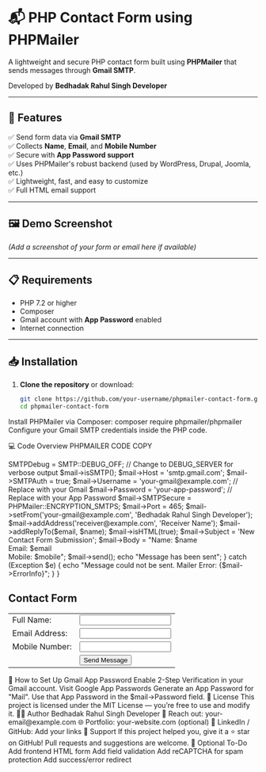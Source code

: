 # 📬 PHP Contact Form using PHPMailer  
A lightweight and secure PHP contact form built using **PHPMailer** that sends messages through **Gmail SMTP**.  

Developed by **Bedhadak Rahul Singh Developer**

---

## 🚀 Features

✅ Send form data via **Gmail SMTP**  
✅ Collects **Name**, **Email**, and **Mobile Number**  
✅ Secure with **App Password support**  
✅ Uses PHPMailer's robust backend (used by WordPress, Drupal, Joomla, etc.)  
✅ Lightweight, fast, and easy to customize  
✅ Full HTML email support

---

## 🖼️ Demo Screenshot

*(Add a screenshot of your form or email here if available)*

---

## 📋 Requirements

- PHP 7.2 or higher
- Composer
- Gmail account with **App Password** enabled
- Internet connection

---

## 📥 Installation

1. **Clone the repository** or download:
   ```bash
   git clone https://github.com/your-username/phpmailer-contact-form.git
   cd phpmailer-contact-form
Install PHPMailer via Composer:
composer require phpmailer/phpmailer
Configure your Gmail SMTP credentials inside the PHP code.

💻 Code Overview
PHPMAILER CODE COPY 

<?php
// Bedhadak Rahul Singh Developer
use PHPMailer\PHPMailer\PHPMailer;
use PHPMailer\PHPMailer\SMTP;
use PHPMailer\PHPMailer\Exception;

// if (isset($_REQUEST['submit'])) {
    $name = $_REQUEST['name'];
    $email = $_REQUEST['email'];
    $mobile = $_REQUEST['mobile'];

    send_email($name, $email, $mobile);
}

// function send_email($name, $email, $mobile) {
    require 'vendor/autoload.php';

    $mail = new PHPMailer(true);

    try {
        $mail->SMTPDebug = SMTP::DEBUG_OFF; // Change to DEBUG_SERVER for verbose output
        $mail->isSMTP();
        $mail->Host = 'smtp.gmail.com';
        $mail->SMTPAuth = true;
        $mail->Username = 'your-gmail@example.com'; // Replace with your Gmail
        $mail->Password = 'your-app-password';       // Replace with your App Password
        $mail->SMTPSecure = PHPMailer::ENCRYPTION_SMTPS;
        $mail->Port = 465;

        $mail->setFrom('your-gmail@example.com', 'Bedhadak Rahul Singh Developer');
        $mail->addAddress('receiver@example.com', 'Receiver Name');
        $mail->addReplyTo($email, $name);

        $mail->isHTML(true);
        $mail->Subject = 'New Contact Form Submission';
        $mail->Body = "Name: $name <br> Email: $email <br> Mobile: $mobile";

        $mail->send();
        echo "Message has been sent";
    } catch (Exception $e) {
        echo "Message could not be sent. Mailer Error: {$mail->ErrorInfo}";
    }
}

<!DOCTYPE html>
<html>
<head>
    <title>Contact Form | Bedhadak Rahul Singh Developer</title>
</head>
<body>

    <h2>Contact Form</h2>
    <form method="POST" action="">
        <table cellpadding="10">
            <tr>
                <td><label for="name">Full Name:</label></td>
                <td><input type="text" name="name" id="name" required></td>
            </tr>

            <tr>
                <td><label for="email">Email Address:</label></td>
                <td><input type="email" name="email" id="email" required></td>
            </tr>

            <tr>
                <td><label for="mobile">Mobile Number:</label></td>
                <td><input type="text" name="mobile" id="mobile" required></td>
            </tr>

            <tr>
                <td></td>
                <td><button type="submit" name="submit">Send Message</button></td>
            </tr>
        </table>
    </form>

</body>
</html>

🔐 How to Set Up Gmail App Password
Enable 2-Step Verification in your Gmail account.

Visit Google App Passwords

Generate an App Password for "Mail".

Use that App Password in the $mail->Password field.

📄 License
This project is licensed under the MIT License — you’re free to use and modify it.

👨‍💻 Author
Bedhadak Rahul Singh Developer

📧 Reach out: your-email@example.com
🌐 Portfolio: your-website.com (optional)
🔗 LinkedIn / GitHub: Add your links

🙌 Support
If this project helped you, give it a ⭐️ star on GitHub!
Pull requests and suggestions are welcome.

🧪 Optional To-Do
 Add frontend HTML form

 Add field validation

 Add reCAPTCHA for spam protection

 Add success/error redirect

